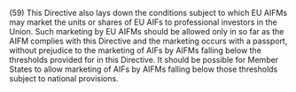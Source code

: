 (59) This Directive also lays down the conditions subject to which EU AIFMs may market the units or shares of EU AIFs to professional investors in the Union. Such marketing by EU AIFMs should be allowed only in so far as the AIFM complies with this Directive and the marketing occurs with a passport, without prejudice to the marketing of AIFs by AIFMs falling below the thresholds provided for in this Directive. It should be possible for Member States to allow marketing of AIFs by AIFMs falling below those thresholds subject to national provisions.